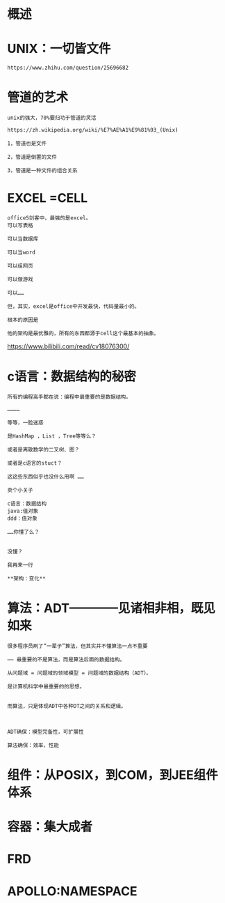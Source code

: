 # 概述


# UNIX：一切皆文件
    https://www.zhihu.com/question/25696682

# 管道的艺术 
    
    unix的强大，70%要归功于管道的灵活
    
    https://zh.wikipedia.org/wiki/%E7%AE%A1%E9%81%93_(Unix)
    
    1，管道也是文件
    
    2，管道是倒置的文件
    
    3，管道是一种文件的组合关系


# EXCEL  =CELL 

    office5剑客中，最强的是excel。
    可以写表格
    
    可以当数据库
    
    可以当word
    
    可以组网页
    
    可以做游戏
    
    可以……
    
    但，其实，excel是office中开发最快，代码量最小的。
    
    根本的原因是
    
    他的架构是最优雅的，所有的东西都源于cell这个最基本的抽象。
https://www.bilibili.com/read/cv18076300/


# c语言：数据结构的秘密

    所有的编程高手都在说：编程中最重要的是数据结构。
    
    …………
    
    等等，一脸迷惑
    
    是HashMap ，List ，Tree等等么？
    
    或者是离散数学的二叉树、图？
    
    或者是c语言的stuct？
    
    这这些东西似乎也没什么用啊 ……
    
    卖个小关子
    
    c语言：数据结构
    java:值对象
    ddd：值对象
    
    ……你懂了么？
    
    
    没懂？
    
    我再来一行
    
    **架构：变化**


# 算法：ADT————见诸相非相，既见如来

    很多程序员刷了“一辈子”算法，但其实并不懂算法一点不重要
    
    —— 最重要的不是算法，而是算法后面的数据结构。
    
    从问题域 = 问题域的领域模型 = 问题域的数据结构（ADT）。
    
    是计算机科学中最重要的的思想。
    
    
    而算法，只是体现ADT中各种DT之间的关系和逻辑。
    
    
    
    ADT确保：模型完备性，可扩展性
    
    算法确保：效率，性能



# 组件：从POSIX，到COM，到JEE组件体系



# 容器：集大成者


# FRD



# APOLLO:NAMESPACE

